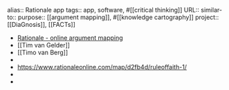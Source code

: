 alias:: Rationale app
tags:: app, software, #[[critical thinking]] 
URL::
similar-to::
purpose:: [[argument mapping]], #[[knowledge cartography]] 
project:: [[DiaGnosis]], [[FACTs]]

- [Rationale - online argument mapping](https://www.rationaleonline.com/)
- [[Tim van Gelder]]
- [[Timo van Berg]]
-
- https://www.rationaleonline.com/map/d2fb4d/ruleoffaith-1/
-
-